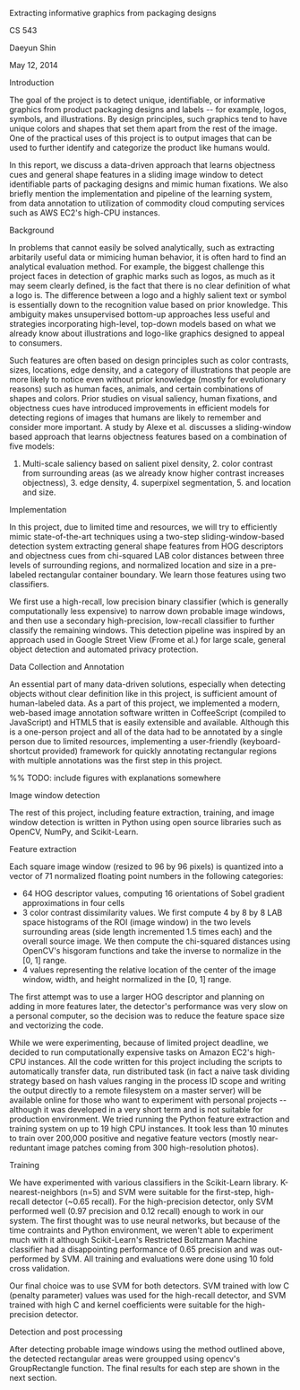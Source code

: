 Extracting informative graphics from packaging designs

CS 543

Daeyun Shin

May 12, 2014


Introduction

The goal of the project is to detect unique, identifiable, or informative
graphics from product packaging designs and labels -- for example, logos, symbols, and illustrations.
By design principles, such graphics tend to have unique colors and
shapes that set them apart from the rest of the image. One of the practical uses of this project is to output images that can be used
to further identify and categorize the product like humans would.

In this report, we discuss a data-driven approach that learns objectness cues and general shape features in a sliding image window to detect
identifiable parts of packaging designs and mimic human fixations. We also briefly mention the implementation and pipeline of the learning system, from
data annotation to utilization of commodity cloud computing services such as AWS EC2's high-CPU instances.


Background

In problems that cannot easily be solved analytically, such as extracting arbitarily useful data or mimicing human behavior,
it is often hard to find an analytical evaluation method. For example, the biggest challenge this project faces in
detection of graphic marks such as logos, as much as it may seem clearly defined, is the fact that there is no clear definition
of what a logo is. The difference between a logo and a highly salient text or symbol is essentially down to
the recognition value based on prior knowledge. This ambiguity makes unsupervised bottom-up approaches less useful and strategies
incorporating high-level, top-down models based on what we already know about illustrations and logo-like graphics designed to appeal to consumers.

Such features are often based on design principles such as color contrasts, sizes, locations, edge density, and 
a category of illustrations
that people are more likely to notice even without prior knowledge (mostly for evolutionary reasons) such as human faces,
animals, and certain combinations of shapes and colors. Prior studies on visual
saliency, human fixations, and objectness cues have introduced improvements in efficient models for
detecting regions of images that humans are likely to remember and consider more important. A study by Alexe et al. discusses a
sliding-window based approach that learns objectness features based on a combination of five models:
1. Multi-scale saliency based on salient pixel density, 2. color contrast from surrounding areas (as we already know higher contrast
increases objectness), 3. edge density, 4. superpixel segmentation, 5. and location and size.


Implementation

In this project, due to limited time and resources, we will try to efficiently mimic state-of-the-art techniques
using a two-step sliding-window-based detection system extracting general shape features from HOG descriptors and objectness cues from
chi-squared LAB color distances between three levels of surrounding regions, and normalized location and size 
in a pre-labeled rectangular container boundary. We learn those features using two classifiers.

We first use a high-recall, low precision binary classifier (which is generally computationally less expensive) to
narrow down probable image windows, and then use a secondary high-precision, low-recall classifier to further classify the remaining windows.
This detection pipeline was inspired by an approach used in Google Street View (Frome et al.) for large scale, general object
detection and automated privacy protection.


Data Collection and Annotation

An essential part of many data-driven solutions, especially when detecting objects without clear definition like in this project,
is sufficient amount of human-labeled data. As a part of this project, we implemented a modern, web-based image annotation software
written in CoffeeScript (compiled to JavaScript) and HTML5 that is easily extensible and available. Although this is a one-person project
and all of the data had to be annotated by a single person due to limited resources, implementing a user-friendly (keyboard-shortcut
provided) framework for quickly annotating rectangular regions with multiple annotations was the first step in this project.

%% TODO: include figures with explanations somewhere


Image window detection

The rest of this project, including feature extraction, training, and image window detection is written in Python
using open source libraries such as OpenCV, NumPy, and Scikit-Learn.


Feature extraction

Each square image window (resized to 96 by 96 pixels) is quantized into a vector of 71 normalized floating point numbers in the following categories:

 - 64 HOG descriptor values, computing 16 orientations of Sobel gradient approximations in four cells
 - 3 color contrast dissimilarity values. We first compute 4 by 8 by 8 LAB space histograms of the ROI (image window) in the two
        levels surrounding areas (side length incremented 1.5 times each) and the overall source image. We then compute the chi-squared
        distances using OpenCV's hisgoram functions and take the inverse to normalize in the [0, 1] range.
 - 4 values representing the relative location of the center of the image window, width, and height normalized in the [0, 1] range.

The first attempt was to use a larger HOG descriptor and planning on adding in more features later, the detector's performance was
very slow on a personal computer, so the decision was to reduce the feature space size and vectorizing the code.

While we were experimenting, because of limited project deadline, we decided to run computationally expensive tasks on Amazon EC2's
high-CPU instances. All the code written for this project including the scripts to automatically transfer data, run distributed task
(in fact a naive task dividing strategy based on hash values ranging in the process ID scope and writing the output directly to a remote
filesystem on a master server) will be available online for those who want to experiment with personal projects -- although it was
developed in a very short term and is not suitable for production environment. We tried running the Python feature extraction and training
system on up to 19 high CPU instances. It took less than 10 minutes to train over 200,000 positive and negative feature vectors (mostly near-reduntant image
patches coming from 300 high-resolution photos).


Training

We have experimented with various classifiers in the Scikit-Learn library. K-nearest-neighbors (n=5) and SVM were suitable for
the first-step, high-recall detector (\~0.65 recall). For the high-precision detector, only SVM performed well (0.97 precision and 0.12 recall)
enough to work in our system. The first thought was to use neural networks, but because of the time contraints and Python environment,
we weren't able to experiment much with it although Scikit-Learn's Restricted Boltzmann Machine classifier had a disappointing performance of
0.65 precision and was out-performed by SVM. All training and evaluations were done using 10 fold cross validation.

Our final choice was to use SVM for both detectors. SVM trained with low C (penalty parameter) values was used for the high-recall detector, and
SVM trained with high C and kernel coefficients were suitable for the high-precision detector.


Detection and post processing

After detecting probable image windows using the method outlined above, the detected rectangular areas were groupped using opencv's GroupRectangle
function. The final results for each step are shown in the next section.

